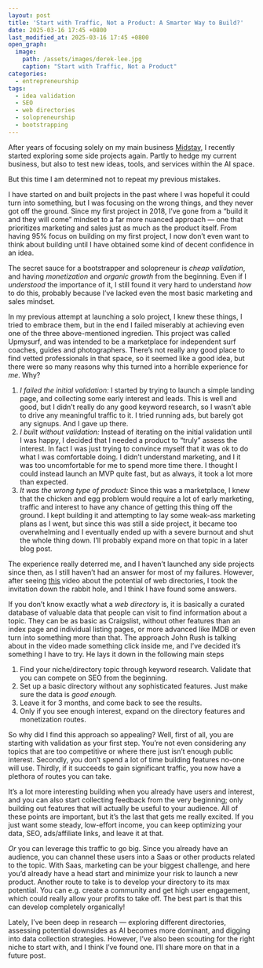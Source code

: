 ```yaml
---
layout: post
title: 'Start with Traffic, Not a Product: A Smarter Way to Build?'
date: 2025-03-16 17:45 +0800
last_modified_at: 2025-03-16 17:45 +0800
open_graph:
  image:
    path: /assets/images/derek-lee.jpg
    caption: "Start with Traffic, Not a Product"
categories:
  - entrepreneurship
tags:
  - idea validation
  - SEO
  - web directories
  - solopreneurship
  - bootstrapping
---
```


After years of focusing solely on my main business [Midstay](https://www.midstay.com), I recently started exploring some side projects again. Partly to hedge my current business, but also to test new ideas, tools, and services within the AI space. 

But this time I am determined not to repeat my previous mistakes.

I have started on and built projects in the past where I was hopeful it could turn into something, but I was focusing on the wrong things, and they never got off the ground. Since my first project in 2018, I’ve gone from a “build it and they will come” mindset to a far more nuanced approach — one that prioritizes marketing and sales just as much as the product itself. From having 95% focus on building on my first project, I now don’t even want to think about building until I have obtained some kind of decent confidence in an idea.

The secret sauce for a bootstrapper and solopreneur is *cheap validation*, and having *monetization* and *organic growth* from the beginning. Even if I *understood* the importance of it, I still found it very hard to understand *how* to do this, probably because I’ve lacked even the most basic marketing and sales mindset. 

In my previous attempt at launching a solo project, I knew these things, I tried to embrace them, but in the end I failed miserably at achieving even one of the three above-mentioned ingredien. This project was called Upmysurf, and was intended to be a marketplace for independent surf coaches, guides and photographers. There’s not really any good place to find vetted professionals in that space, so it seemed like a good idea, but there were so many reasons why this turned into a horrible experience for *me*. Why?

1. *I failed the initial validation:* I started by trying to launch a simple landing page, and collecting some early interest and leads. This is well and good, but I didn’t really do any good keyword research, so I wasn’t able to drive any meaningful traffic to it. I tried running ads, but barely got any signups. And I gave up there.
2. *I built without validation:* Instead of iterating on the initial validation until I was happy, I decided that I needed a product to “truly” assess the interest. In fact I was just trying to convince myself that it was ok to do what I was comfortable doing. I didn’t understand marketing, and I it was too uncomfortable for me to spend more time there. I thought I could instead launch an MVP quite fast, but as always, it took a lot more than expected.
3. *It was the wrong type of product:* Since this was a marketplace, I knew that the chicken and egg problem would require a lot of early marketing, traffic and interest to have any chance of getting this thing off the ground. I kept building it and attempting to lay some weak-ass marketing plans as I went, but since this was still a side project, it became too overwhelming and I eventually ended up with a severe burnout and shut the whole thing down. I’ll probably expand more on that topic in a later blog post.

The experience really deterred me, and I haven’t launched any side projects since then, as I still haven’t had an answer for most of my failures. However, after seeing [this](https://www.youtube.com/watch?v=hPveUtta0Es&t=8s&pp=ygUXZ3JlZyBpc2VuYmVyZyBkaXJlY3Rvcnk%3D) video about the potential of web directories, I took the invitation down the rabbit hole, and I think I have found some answers.

If you don’t know exactly what a *web directory* is, it is basically a curated database of valuable data that people can visit to find information about a topic. They can be as basic as Craigslist, without other features than an index page and individual listing pages, or more advanced like IMDB or even turn into something more than that. The approach John Rush is talking about in the video made something click inside me, and I’ve decided it’s something I have to try. He lays it down in the following main steps

1. Find your niche/directory topic through keyword research. Validate that you can compete on SEO from the beginning. 
2. Set up a basic directory without any sophisticated features. Just make sure the data is *good enough.*
3. Leave it for 3 months, and come back to see the results.
4. Only if you see enough interest, expand on the directory features and monetization routes.

So why did I find this approach so appealing? Well, first of all, you are starting with validation as your first step. You’re not even considering any topics that are too competitive or where there just isn’t enough public interest. Secondly, you don’t spend a lot of time building features no-one will use. Thirdly, if it succeeds to gain significant traffic, you now have a plethora of routes you can take.

It’s a lot more interesting building when you already have users and interest, and you can also start collecting feedback from the very beginning; only building out features that will actually be useful to your audience. All of these points are important, but it’s the last that gets me really excited. If you just want some steady, low-effort income, you can keep optimizing your data, SEO, ads/affiliate links, and leave it at that. 

*Or* you can leverage this traffic to go big. Since you already have an audience, you can channel these users into a Saas or other products related to the topic. With Saas, marketing can be your biggest challenge, and here you’d already have a head start and minimize your risk to launch a new product. Another route to take is to develop your directory to its max potential. You can e.g. create a community and get high user engagement, which could really allow your profits to take off. The best part is that this can develop completely organically! 

Lately, I’ve been deep in research — exploring different directories, assessing potential downsides as AI becomes more dominant, and digging into data collection strategies. However, I’ve also been scouting for the right niche to start with, and I think I’ve found one. I’ll share more on that in a future post.